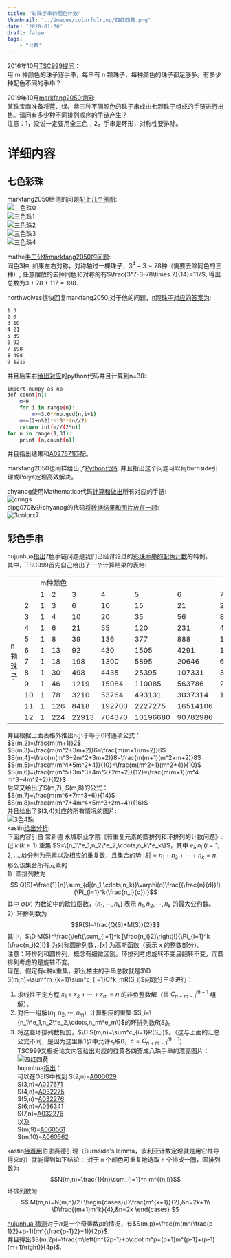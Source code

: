 ```yaml
---
title: "彩珠手串的配色计数"
thumbnail: "../images/colorfulring/四红四黄.png"
date: "2020-01-30"
draft: false
tags:
    - "计数"
---
```

2016年10月[TSC999提问](https://bbs.emath.ac.cn/forum.php?mod=viewthread&tid=9161&fromuid=20)：  
用 m 种颜色的珠子穿手串，每串有 n 颗珠子，每种颜色的珠子都足够多。有多少种配色不同的手串？
<!--more-->
2019年10月[markfang2050提问](https://bbs.emath.ac.cn/forum.php?mod=viewthread&tid=16961&fromuid=20):  
某珠宝商准备将蓝、绿、紫三种不同颜色的珠子串成由七颗珠子组成的手链进行出售。请问有多少种不同排列顺序的手链产生？  
注意：1，没说一定要用全三色；2，手串是环形，对称性要排除。  

# 详细内容
## 七色彩珠
markfang2050给他的问题[配上几个例图](https://bbs.emath.ac.cn/forum.php?mod=redirect&goto=findpost&ptid=16961&pid=81454&fromuid=20):  
![三色珠0](../images/colorfulring/三色珠0.png)  
![三色珠1](../images/colorfulring/三色珠1.png)  
![三色珠2](../images/colorfulring/三色珠2.png)  
![三色珠3](../images/colorfulring/三色珠3.png)  
![三色珠4](../images/colorfulring/三色珠4.png)  

mathe[手工分析markfang2050的问题](https://bbs.emath.ac.cn/forum.php?mod=redirect&goto=findpost&ptid=16961&pid=81450&fromuid=20):  
同色3种, 如果左右对称，对称轴过一棵珠子，$3^4-3=78$种（需要去除同色的三种）, 任意摆放的去掉同色和对称的有$\frac{3^7-3-78\times 7}{14}=117$,
得出总数为$3+78+117=198$.  

northwolves很快回复markfang2050,对于他的问题，[n颗珠子对应的答案为](https://bbs.emath.ac.cn/forum.php?mod=redirect&goto=findpost&ptid=16961&pid=81448&fromuid=20):  
```bash
1 3
2 6
3 10
4 21
5 39
6 92
7 198
8 498
9 1219
```
并且后来右[给出对应](https://bbs.emath.ac.cn/forum.php?mod=redirect&goto=findpost&ptid=16961&pid=81460&fromuid=20)的python代码并且计算到n=30:  
```bash
import numpy as np
def count(n):
    m=0
    for i in range(n):
        m+=3.0**np.gcd(n,i+1)
    m+=(2+n%2)*n*3**(n//2)
    return int(m//(2*n))
for n in range(1,31):
    print (n,count(n)) 
```
并且指出结果和[A027671](https://oeis.org/A027671)匹配。  

markfang2050也同样给出了[Python代码](../attached/colorfulring/markfangring.txt), 并且指出这个问题可以用burnside引理或Polya定理高效解决。

chyanog使用Mathematica代码[计算和做出](https://bbs.emath.ac.cn/forum.php?mod=redirect&goto=findpost&ptid=16961&pid=81481&fromuid=20)所有对应的手链:  
![crings](../images/colorfulring/crings.jpg)  
dlpg070改进chyanog的代码[将数据结果和图片放在一起](https://bbs.emath.ac.cn/forum.php?mod=redirect&goto=findpost&ptid=16961&pid=81503&fromuid=20):  
![3colorx7](../images/colorfulring/3colorx7.png)  

## 彩色手串
hujunhua[指出](https://bbs.emath.ac.cn/forum.php?mod=redirect&goto=findpost&ptid=16961&pid=81479&fromuid=20)7色手链问题是我们已经讨论过的[彩珠手串的配色计数](https://bbs.emath.ac.cn/thread-9161-1-1.html)的特例。  
其中，TSC999首先自己给出了一个计算结果的表格:  

<table width=50%>
<tr><td colspan=2 rowspan=2> </td><td colspan=12> m种颜色</td></tr>
<tr><td> 1 </td><td> 2 </td><td> 3 </td><td> 4 </td><td> 5 </td><td> 6 </td><td> 7 </td><td> 8 </td><td> 9 </td><td> 10 </td><td> 11 </td><td> 12 </td></tr>
<tr><td rowspan=11>
 n
颗
珠
子</td><td> 2 </td><td>1 </td><td>3 </td><td>6 </td><td>10 </td><td>15 </td><td>21 </td><td>28 </td><td> 36</td><td>45 </td><td>55 </td><td>66 </td><td>78</td></tr>
<tr><td> 3</td><td>1 </td><td> 4</td><td>10 </td><td> 20</td><td>35 </td><td> 56</td><td>84 </td><td> 120</td><td> 165</td><td>220 </td><td>286 </td><td>364 </td></tr>
<tr><td> 4</td><td>1 </td><td>6 </td><td>21 </td><td> 55</td><td>120 </td><td>231 </td><td>406 </td><td>666 </td><td> 1035</td><td> 1540</td><td>2211 </td><td>3081 </td></tr>
<tr><td> 5</td><td>1 </td><td>8 </td><td>39 </td><td>136 </td><td> 377</td><td>888 </td><td>1855 </td><td> 3536</td><td>6273 </td><td>10504 </td><td> 16775</td><td> 25752</td></tr>
<tr><td> 6</td><td> 1</td><td>13 </td><td>92 </td><td>430 </td><td> 1505</td><td>4291 </td><td> 10528</td><td> 23052</td><td> 46185</td><td>86185 </td><td>151756 </td><td>254618</td></tr>
<tr><td> 7</td><td>1 </td><td>18 </td><td>198 </td><td>1300 </td><td> 5895</td><td>20646 </td><td>60028 </td><td> 151848</td><td>344925 </td><td>719290 </td><td> 1399266</td><td>2569788 </td></tr>
<tr><td> 8</td><td>1 </td><td> 30</td><td>498 </td><td>4435 </td><td>25395</td><td>107331 </td><td>365260 </td><td>1058058 </td><td>2707245 </td><td>6278140 </td><td>13442286 </td><td> 26942565</td></tr>
<tr><td> 9</td><td> 1</td><td> 46</td><td> 1219</td><td>15084 </td><td> 110085</td><td>563786 </td><td> 2250311</td><td>7472984 </td><td> 21552969</td><td>55605670 </td><td>131077771 </td><td>286779076 </td></tr>
<tr><td>10</td><td>1 </td><td> 78</td><td> 3210</td><td>53764 </td><td>493131 </td><td> 3037314</td><td>14158228 </td><td>53762472 </td><td>174489813 </td><td>500280022 </td><td> 1297362462</td><td>3096689388 </td></tr>
<tr><td>11</td><td>1 </td><td>126 </td><td>8418 </td><td> 192700</td><td>2227275 </td><td>16514106 </td><td> </td><td> </td><td> </td><td> </td><td> </td><td> </td></tr>
<tr><td>12 </td><td>1 </td><td>224 </td><td>22913 </td><td> 704370</td><td>10196680 </td><td> 90782986</td><td> </td><td> </td><td> </td><td> </td><td> </td><td> </td></tr>
</table>

并且根据上面表格外推出n小于等于6时通项公式：  
$S(m,2)=\frac{m(m+1)}2$  
$S(m,3)=\frac{m(m^2+3m+2)}6=\frac{m(m+1)(m+2)}6$  
$S(m,4)=\frac{m(m^3+2m^2+3m+2)}8=\frac{m(m+1)(m^2+m+2)}8$  
$S(m,5)=\frac{m(m^4+5m^2+4)}{10}=\frac{m(m^2+1)(m^2+4)}{10}$  
$S(m,6)=\frac{m(m^5+3m^3+4m^2+2m+2)}{12}=\frac{m(m+1)(m^4-m^3+4m^2+2)}{12}$  
后来又给出了S(m,7), S(m,8)的公式：  
$S(m,7)=\frac{m(m^6+7m^3+6)}{14}$  
$S(m,8)=\frac{m(m^7+4m^4+5m^3+2m+4)}{16}$  
并且给出了S(3,4)对应的所有情况的图片:  
![3色4珠](../images/colorfulring/3色4珠.png)  
kastin[给出分析](https://bbs.emath.ac.cn/forum.php?mod=redirect&goto=findpost&ptid=9161&pid=63935&fromuid=20):  
下面内容引自 常新德 永城职业学院《有重复元素的圆排列和环排列的计数问题》:  
记 $k\,(k\geqslant 1)$ 重集 $S=\{n_1\*e_1,n_2\*e_2,\cdots,n_k\*e_k\}$，其中 $e_i,\,n_i\;(i=1,2,\dots,k)$分别为元素以及相应的重复数，且集合的势 $|S|=n_1+n_2+\cdots+n_k=n$. 那么该集合所有元素的  
1）圆排列数为$$ Q(S)=\frac{1}{n}\sum_{d|(n_1,\cdots,n_k)}\varphi(d)\frac{(\frac{n}{d})!}{\Pi_{i=1}^k(\frac{n_i}{d})!}$$其中 $\varphi(x)$ 为数论中的欧拉函数，$(n_1,\cdots,n_k)$ 表示 $n_1,n_2,\cdots,n_k$ 的最大公约数。  
2）环排列数为$$R(S)=\frac{Q(S)+M(S)}{2}$$其中，$\D M(S)=\frac{\left(\sum_{i=1}^k [\frac{n_i}2]\right)!}{\Pi_{i=1}^k [\frac{n_i}2]!}$ 为对称圆排列数，$[x]$ 为高斯函数（表示 $x$ 的整数部分）。  
注意：环排列和圆排列，概念有细微区别。环排列考虑旋转不变且翻转不变，而圆排列考虑的是旋转不变。  
现在，假定有$c$种$k$重集，那么楼主的手串总数就是$\D S(m,n)=\sum^m_{k=1}\sum^c_{i=1}C^k_mR(S_i)$问题分三步进行：  
1. 求线性不定方程 $x_1+x_2+\cdots+x_m=n$ 的非负整数解（共 $C_{n+m-1}^{m-1}$ 组解）。  
2. 对任一组解$(n_1,n_2,\cdots,n_m)$, 计算相应的重集 $S_i=\{n_1\*e_1,n_2\*e_2,\cdots,n_m\*e_m\}$的环排列数$R(S_i)$。  
3. 将这些环排列数相加，$\D S(m,n)=\sum^c_{i=1}R(S_i)$。（这与上面的汇总公式不同，是因为这里第1步中允许$x_i$取0，$c=C_{n+m-1}^{m-1}$）  
TSC999又根据论文内容给出对应的红黄各四穿成八珠手串的漂亮图片：  
![四红四黄](../images/colorfulring/四红四黄.png)  
hujunhua[指出](https://bbs.emath.ac.cn/forum.php?mod=redirect&goto=findpost&ptid=9161&pid=63961&fromuid=20)：  
可以在OEIS中找到
S(2,n)=[A000029](http://oeis.org/A000029)  
S(3,n)=[A027671](http://oeis.org/A027671)  
S(4,n)=[A032275](http://oeis.org/A032275)  
S(5,n)=[A032276](http://oeis.org/A032276)  
S(6,n)=[A056341](http://oeis.org/A056341)  
S(7,n)=[A032276](http://oeis.org/A032276)  
以及  
S(m,9)=[A060561](http://oeis.org/A060561)  
S(m,10)=[A060562](http://oeis.org/A060562)  

kastin[接着用](https://bbs.emath.ac.cn/forum.php?mod=redirect&goto=findpost&ptid=9161&pid=63962&fromuid=20)伯恩赛德引理（Burnside's lemma，波利亚计数定理就是用它推导得来的）就能得到如下结论：
对于 `m` 个颜色可重复地选取 `n` 个排成一圈，圆排列数为$$N(m,n)=\frac{1}{n}\sum_{i=1}^n m^{(n,i)}$$环排列数为
$$
M(m,n)=N(m,n)/2+\begin{cases}\D\frac{m^{k+1}}{2},&n=2k+1\\
\D\frac{(m+1)m^k}{4},&n=2k
\end{cases}
$$  

[hujunhua 猜测](https://bbs.emath.ac.cn/forum.php?mod=redirect&goto=findpost&ptid=9161&pid=63963&fromuid=20)对于$n$是一个奇素数$p$的情况，有$S(m,p)=\frac{m(m^{\frac{p-1}2}+p-1)(m^{\frac{p-1}2}+1)}{2p}$.  
并且得出$S(m,2p)=\frac{m\left(m^{2p-1}+p\cdot m^p+(p+1)m^{p-1}+(p-1)(m+1)\right)}{4p}$.  

